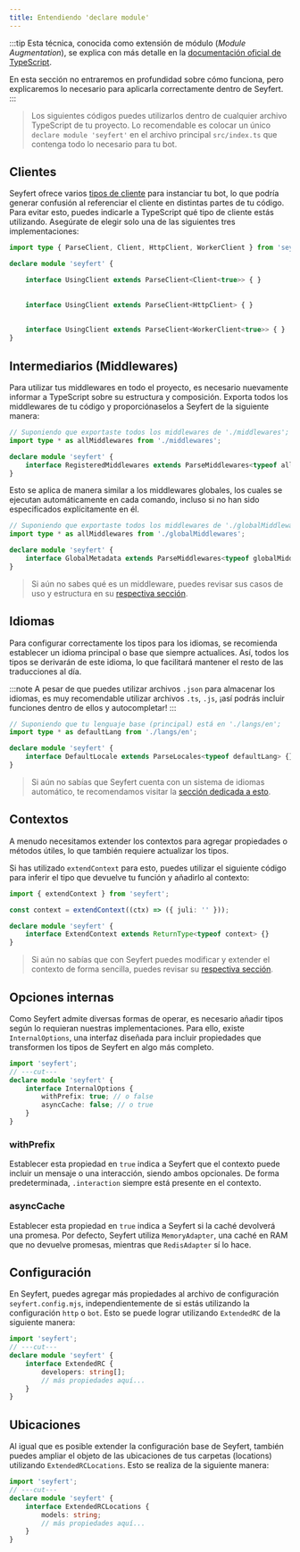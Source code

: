 ```yaml
---
title: Entendiendo 'declare module'
---
```


:::tip
Esta técnica, conocida como extensión de módulo (*Module Augmentation*), se explica con más detalle en la [documentación oficial de TypeScript](https://www.typescriptlang.org/docs/handbook/declaration-merging.html#module-augmentation).

En esta sección no entraremos en profundidad sobre cómo funciona, pero explicaremos lo necesario para aplicarla correctamente dentro de Seyfert.
:::

> Los siguientes códigos puedes utilizarlos dentro de cualquier archivo TypeScript de tu proyecto. Lo recomendable es colocar un único `declare module 'seyfert'` en el archivo principal `src/index.ts` que contenga todo lo necesario para tu bot.

## Clientes

Seyfert ofrece varios [tipos de cliente](./setup-project) para instanciar tu bot, lo que podría generar confusión al referenciar el cliente en distintas partes de tu código. Para evitar esto, puedes indicarle a TypeScript qué tipo de cliente estás utilizando. Asegúrate de elegir solo una de las siguientes tres implementaciones:

```ts twoslash {"Gateway":4-5} {"HTTP":7-8} {"Worker":10-11} copy
import type { ParseClient, Client, HttpClient, WorkerClient } from 'seyfert';

declare module 'seyfert' {

    interface UsingClient extends ParseClient<Client<true>> { }
  
  
    interface UsingClient extends ParseClient<HttpClient> { }
  
  
    interface UsingClient extends ParseClient<WorkerClient<true>> { }
}
```

## Intermediarios (Middlewares)

Para utilizar tus middlewares en todo el proyecto, es necesario nuevamente informar a TypeScript sobre su estructura y composición. Exporta todos los middlewares de tu código y proporciónaselos a Seyfert de la siguiente manera:

```ts {2,5} copy
// Suponiendo que exportaste todos los middlewares de './middlewares';
import type * as allMiddlewares from './middlewares';

declare module 'seyfert' {
    interface RegisteredMiddlewares extends ParseMiddlewares<typeof allMiddlewares> {}
}
```

Esto se aplica de manera similar a los middlewares globales, los cuales se ejecutan automáticamente en cada comando, incluso si no han sido especificados explícitamente en él.

```ts {2,5} copy
// Suponiendo que exportaste todos los middlewares de './globalMiddlewares';
import type * as allMiddlewares from './globalMiddlewares';

declare module 'seyfert' {
    interface GlobalMetadata extends ParseMiddlewares<typeof globalMiddlewares> {}
}
```

> Si aún no sabes qué es un middleware, puedes revisar sus casos de uso y estructura en su [respectiva sección](../commands/middlewares).

## Idiomas

Para configurar correctamente los tipos para los idiomas, se recomienda establecer un idioma principal o base que siempre actualices. Así, todos los tipos se derivarán de este idioma, lo que facilitará mantener el resto de las traducciones al día.

:::note
A pesar de que puedes utilizar archivos `.json` para almacenar los idiomas, es muy recomendable utilizar archivos `.ts`, `.js`, ¡así podrás incluir funciones dentro de ellos y autocompletar!
:::


```ts {2,5} copy
// Suponiendo que tu lenguaje base (principal) está en './langs/en';
import type * as defaultLang from './langs/en';

declare module 'seyfert' {
    interface DefaultLocale extends ParseLocales<typeof defaultLang> {}
}
```

> Si aún no sabías que Seyfert cuenta con un sistema de idiomas automático, te recomendamos visitar la [sección dedicada a esto](../i18n/languages).
 
## Contextos

A menudo necesitamos extender los contextos para agregar propiedades o métodos útiles, lo que también requiere actualizar los tipos.

Si has utilizado `extendContext` para esto, puedes utilizar el siguiente código para inferir el tipo que devuelve tu función y añadirlo al contexto:

```ts twoslash {3,6} copy
import { extendContext } from 'seyfert';

const context = extendContext((ctx) => ({ juli: '' }));

declare module 'seyfert' {
    interface ExtendContext extends ReturnType<typeof context> {}
}
```

> Si aún no sabías que con Seyfert puedes modificar y extender el contexto de forma sencilla, puedes revisar su [respectiva sección](../commands/extend-commandcontext).

## Opciones internas

Como Seyfert admite diversas formas de operar, es necesario añadir tipos según lo requieran nuestras implementaciones. Para ello, existe `InternalOptions`, una interfaz diseñada para incluir propiedades que transformen los tipos de Seyfert en algo más completo.

```ts twoslash copy
import 'seyfert';
// ---cut---
declare module 'seyfert' {
    interface InternalOptions {
        withPrefix: true; // o false
        asyncCache: false; // o true
    }
}
```

### withPrefix

Establecer esta propiedad en `true` indica a Seyfert que el contexto puede incluir un mensaje o una interacción, siendo ambos opcionales. De forma predeterminada, `.interaction` siempre está presente en el contexto.

### asyncCache

Establecer esta propiedad en `true` indica a Seyfert si la caché devolverá una promesa. Por defecto, Seyfert utiliza `MemoryAdapter`, una caché en RAM que no devuelve promesas, mientras que `RedisAdapter` sí lo hace.


## Configuración

En Seyfert, puedes agregar más propiedades al archivo de configuración `seyfert.config.mjs`, independientemente de si estás utilizando la configuración `http` o `bot`. Esto se puede lograr utilizando `ExtendedRC` de la siguiente manera:

```ts twoslash
import 'seyfert';
// ---cut---
declare module 'seyfert' {
    interface ExtendedRC {
        developers: string[];
        // más propiedades aquí...
    }
}
```


## Ubicaciones

Al igual que es posible extender la configuración base de Seyfert, también puedes ampliar el objeto de las ubicaciones de tus carpetas (locations) utilizando `ExtendedRCLocations`. Esto se realiza de la siguiente manera:

```ts twoslash
import 'seyfert';
// ---cut---
declare module 'seyfert' {
    interface ExtendedRCLocations {
        models: string;
        // más propiedades aquí...
    }
}
```
